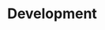 ---
layout: category
title: Development
category: Development
permalink: /categories/Development/
--- 